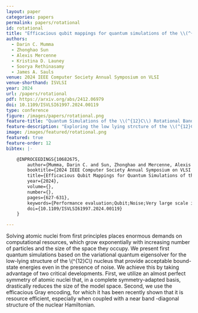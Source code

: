 ```yaml
---
layout: paper
categories: papers
permalink: papers/rotational
id: rotational
title: "Efficacious qubit mappings for quantum simulations of the \\(^{12}C\\) rotational band"
authors:
  - Darin C. Mumma
  - Zhonghao Sun
  - Alexis Mercenne
  - Kristina D. Launey
  - Soorya Rethinasamy
  - James A. Sauls
venue: 2024 IEEE Computer Society Annual Symposium on VLSI
venue-shorthand: ISVLSI
year: 2024
url: /papers/rotational
pdf: https://arxiv.org/abs/2412.06979
doi: 10.1109/ISVLSI61997.2024.00119
type: conference
figure: /images/papers/rotational.png
feature-title: "Quantum Simulations of the \\(^{12}C\\) Rotational Band"
feature-description: "Exploring the low lying strcture of the \\(^{12}C\\) nucleus."
image: /images/featured/rotational.png
featured: true
feature-order: 12
bibtex: |-

    @INPROCEEDINGS{10682675,
        author={Mumma, Darin C. and Sun, Zhonghao and Mercenne, Alexis and Launey, Kristina D. and Rethinasamy, Soorya and Sauls, James A.},
        booktitle={2024 IEEE Computer Society Annual Symposium on VLSI (ISVLSI)}, 
        title={Efficacious Qubit Mappings for Quantum Simulations of the 12C Rotational Band}, 
        year={2024},
        volume={},
        number={},
        pages={627-631},
        keywords={Performance evaluation;Qubit;Noise;Very large scale integration;Encoding;Stability analysis;Reliability;Quantum computing;noise;encoding;Gray encoding;nuclear structure;symmetry -adapted basis},
        doi={10.1109/ISVLSI61997.2024.00119}
    }

---
```


Solving atomic nuclei from first principles places enormous demands on computational resources, which grow exponentially with increasing number of particles and the size of the space they occupy. We present first quantum simulations based on the variational quantum eigensolver for the low-lying structure of the \\(^{12}C\\) nucleus that provide acceptable bound-state energies even in the presence of noise. We achieve this by taking advantage of two critical developments. First, we utilize an almost perfect symmetry of atomic nuclei that, in a complete symmetry-adapted basis, drastically reduces the size of the model space. Second, we use the efficacious Gray encoding, for which it has been recently shown that it is resource efficient, especially when coupled with a near band -diagonal structure of the nuclear Hamiltonian.